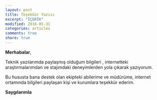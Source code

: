 ```yaml
---
layout: post
title: Teşekkür Yazısı
excerpt: "İÇERİK"
modified: 2016-05-31
categories: articles
comments: true
share: true
---
```


**Merhabalar**,

Teknik yazılarımda paylaşmış olduğum bilgileri , internetteki araştırmalarımdan ve stajımdaki deneyimlerden yola çıkarak yazıyorum.

Bu hususta bana destek olan ekipteki abilerime ve müdürüme, internet ortamında bilgileri paylaşan kişi ve kurumlara teşekkür ederim.


**Saygılarımla**

